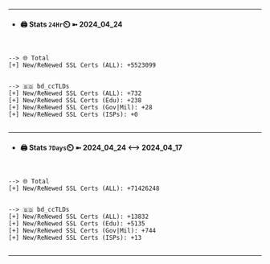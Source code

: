 

---
- #### 🖨️ **Stats** `24Hr`⏲️ ➼ 2024_04_24
```console


--> 🌐 Total
[+] New/ReNewed SSL Certs (ALL): +5523099


--> 🇧🇩 bd_ccTLDs
[+] New/ReNewed SSL Certs (ALL): +732
[+] New/ReNewed SSL Certs (Edu): +238
[+] New/ReNewed SSL Certs (Gov|Mil): +28
[+] New/ReNewed SSL Certs (ISPs): +0


```

---
- #### 🖨️ **Stats** `7Days`⏲️ ➼ 2024_04_24 <--> 2024_04_17
```console


--> 🌐 Total
[+] New/ReNewed SSL Certs (ALL): +71426248


--> 🇧🇩 bd_ccTLDs
[+] New/ReNewed SSL Certs (ALL): +13832
[+] New/ReNewed SSL Certs (Edu): +5135
[+] New/ReNewed SSL Certs (Gov|Mil): +744
[+] New/ReNewed SSL Certs (ISPs): +13


```

---

